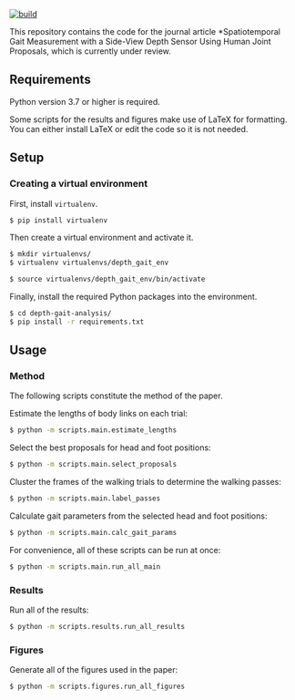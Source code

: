 
[![build](https://travis-ci.org/ajhynes7/depth-gait-analysis.svg)](https://travis-ci.org/ajhynes7/depth-gait-analysis)

This repository contains the code for the journal article *Spatiotemporal Gait Measurement with a Side-View Depth Sensor Using Human Joint Proposals, which is currently under review.


## Requirements

Python version 3.7 or higher is required. 

Some scripts for the results and figures make use of LaTeX for formatting. You can either install LaTeX or edit the code so it is not needed.


## Setup

### Creating a virtual environment

First, install `virtualenv`.

```bash
$ pip install virtualenv
```

Then create a virtual environment and activate it.

```bash
$ mkdir virtualenvs/
$ virtualenv virtualenvs/depth_gait_env

$ source virtualenvs/depth_gait_env/bin/activate
```

Finally, install the required Python packages into the environment.

```bash
$ cd depth-gait-analysis/
$ pip install -r requirements.txt
```


## Usage

### Method

The following scripts constitute the method of the paper.

Estimate the lengths of body links on each trial:
```bash
$ python -m scripts.main.estimate_lengths
```

Select the best proposals for head and foot positions:
```bash
$ python -m scripts.main.select_proposals
```

Cluster the frames of the walking trials to determine the walking passes:
```bash
$ python -m scripts.main.label_passes
```

Calculate gait parameters from the selected head and foot positions:
```bash
$ python -m scripts.main.calc_gait_params
```

For convenience, all of these scripts can be run at once:
```bash
$ python -m scripts.main.run_all_main
```


### Results

Run all of the results:
```bash
$ python -m scripts.results.run_all_results
```


### Figures

Generate all of the figures used in the paper:
```bash
$ python -m scripts.figures.run_all_figures
```
